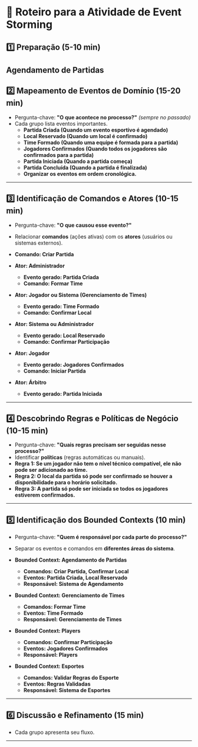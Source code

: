 # 📌 Roteiro para a Atividade de Event Storming

## **1️⃣ Preparação (5-10 min)**
  Agendamento de Partidas
---

## **2️⃣ Mapeamento de Eventos de Domínio (15-20 min)**
- Pergunta-chave: **"O que acontece no processo?"** *(sempre no passado)*
- Cada grupo lista eventos importantes.
  - **Partida Criada (Quando um evento esportivo é agendado)**
  - **Local Reservado (Quando um local é confirmado)**
  - **Time Formado (Quando uma equipe é formada para a partida)**
  - **Jogadores Confirmados (Quando todos os jogadores são confirmados para a partida)**
  - **Partida Iniciada (Quando a partida começa)**
  - **Partida Concluída (Quando a partida é finalizada)**
  - **Organizar os eventos em ordem cronológica.**

---

## **3️⃣ Identificação de Comandos e Atores (10-15 min)**
- Pergunta-chave: **"O que causou esse evento?"**
- Relacionar **comandos** (ações ativas) com os **atores** (usuários ou sistemas externos).
- **Comando: Criar Partida**

- **Ator: Administrador**
  - **Evento gerado: Partida Criada**
  - **Comando: Formar Time**

- **Ator: Jogador ou Sistema (Gerenciamento de Times)**
  - **Evento gerado: Time Formado**
  - **Comando: Confirmar Local**

- **Ator: Sistema ou Administrador**
  - **Evento gerado: Local Reservado**
  - **Comando: Confirmar Participação**

- **Ator: Jogador**
  - **Evento gerado: Jogadores Confirmados**
  - **Comando: Iniciar Partida**

- **Ator: Árbitro**
  - **Evento gerado: Partida Iniciada**

---

## **4️⃣ Descobrindo Regras e Políticas de Negócio (10-15 min)**
- Pergunta-chave: **"Quais regras precisam ser seguidas nesse processo?"**
- Identificar **políticas** (regras automáticas ou manuais).
- **Regra 1: Se um jogador não tem o nível técnico compatível, ele não pode ser adicionado ao time.**
- **Regra 2: O local da partida só pode ser confirmado se houver a disponibilidade para o horário solicitado.**
- **Regra 3: A partida só pode ser iniciada se todos os jogadores estiverem confirmados.**

---

## **5️⃣ Identificação dos Bounded Contexts (10 min)**
- Pergunta-chave: **"Quem é responsável por cada parte do processo?"**
- Separar os eventos e comandos em **diferentes áreas do sistema**.

- **Bounded Context: Agendamento de Partidas**
  - **Comandos: Criar Partida, Confirmar Local**
  - **Eventos: Partida Criada, Local Reservado**
  - **Responsável: Sistema de Agendamento**

- **Bounded Context: Gerenciamento de Times**
  - **Comandos: Formar Time**
  - **Eventos: Time Formado**
  - **Responsável: Gerenciamento de Times**

- **Bounded Context: Players**
  - **Comandos: Confirmar Participação**
  - **Eventos: Jogadores Confirmados**
  - **Responsável: Players**

- **Bounded Context: Esportes**
  - **Comandos: Validar Regras do Esporte**
  - **Eventos: Regras Validadas**
  - **Responsável: Sistema de Esportes**

---

## **6️⃣ Discussão e Refinamento (15 min)**
- Cada grupo apresenta seu fluxo.
  

---
